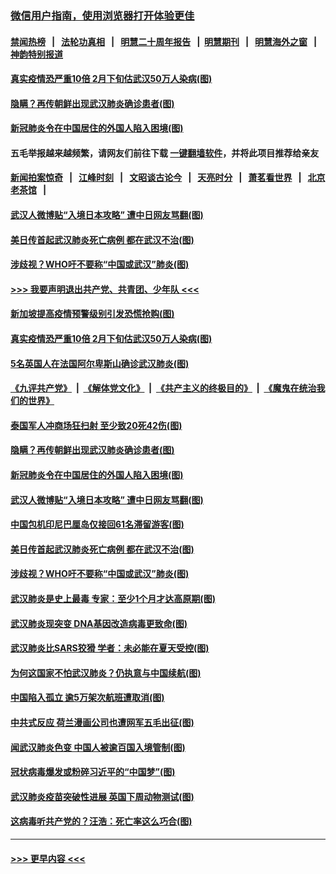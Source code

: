 ### [微信用户指南，使用浏览器打开体验更佳](https://github.com/gfw-breaker/banned-news1/blob/master/indexes/wechat-guide.md?t=0)
#### [禁闻热榜](热点新闻.md?t=0)  &nbsp;&nbsp;|&nbsp;&nbsp; [法轮功真相](https://github.com/gfw-breaker/truth/blob/master/README.md?t=0) &nbsp;&nbsp;|&nbsp;&nbsp; [明慧二十周年报告](https://github.com/gfw-breaker/mh-reports/blob/master/README.md?t=0) &nbsp;&nbsp;|&nbsp;&nbsp;[明慧期刊](https://github.com/gfw-breaker/mh-qikan) &nbsp;&nbsp;|&nbsp;&nbsp; [明慧海外之窗](https://github.com/gfw-breaker/mh-news/blob/master/README.md?t=0) &nbsp;&nbsp;|&nbsp;&nbsp; [神韵特别报道](https://github.com/gfw-breaker/mh-news/blob/master/shenyun.md?t=0)
#### [真实疫情恐严重10倍 2月下旬估武汉50万人染病(图)](../pages/p9/922501.md?t=02092144) 
#### [隐瞒？再传朝鲜出现武汉肺炎确诊患者(图)](../pages/p9/922419.md?t=02092144) 
#### [新冠肺炎令在中国居住的外国人陷入困境(图)](../pages/p9/922445.md?t=02092144) 
#### 五毛举报越来越频繁，请网友们前往下载 [一键翻墙软件](https://github.com/gfw-breaker/ssr-accounts)，并将此项目推荐给亲友
#### [新闻拍案惊奇](https://github.com/gfw-breaker/banned-news1/blob/master/pages/link4.md) &nbsp;&nbsp;|&nbsp;&nbsp; [江峰时刻](https://github.com/gfw-breaker/banned-news1/blob/master/pages/link4.md) &nbsp;&nbsp;|&nbsp;&nbsp; [文昭谈古论今](https://github.com/gfw-breaker/banned-news1/blob/master/pages/link4.md) &nbsp;&nbsp;|&nbsp;&nbsp; [天亮时分](https://github.com/gfw-breaker/banned-news1/blob/master/pages/link4.md) &nbsp;&nbsp;|&nbsp;&nbsp; [萧茗看世界](https://github.com/gfw-breaker/banned-news1/blob/master/pages/link4.md) &nbsp;&nbsp;|&nbsp;&nbsp; [北京老茶馆](https://github.com/gfw-breaker/banned-news1/blob/master/pages/link4.md) &nbsp;&nbsp;|&nbsp;&nbsp; 
#### [武汉人微博贴“入境日本攻略” 遭中日网友骂翻(图)](../pages/p9/922426.md?t=02092144) 
#### [美日传首起武汉肺炎死亡病例 都在武汉不治(图)](../pages/p9/922389.md?t=02092144) 
#### [涉歧视？WHO吁不要称“中国或武汉”肺炎(图)](../pages/p9/922366.md?t=02092144) 
#### [>>> 我要声明退出共产党、共青团、少年队 <<<](https://github.com/begood0513/goodnews/blob/master/quit/letter.md) 
#### [新加坡提高疫情预警级别引发恐慌抢购(图)](../pages/p9/922512.md?t=02092144) 
#### [真实疫情恐严重10倍 2月下旬估武汉50万人染病(图)](../pages/p9/922501.md?t=02092144) 
#### [5名英国人在法国阿尔卑斯山确诊武汉肺炎(图)](../pages/p9/922493.md?t=02092144) 
#### [《九评共产党》](https://github.com/begood0513/9ping.md/blob/master/README.md) &nbsp;|&nbsp; [《解体党文化》](../../../../jtdwh.md/blob/master/README.md)  &nbsp;|&nbsp; [《共产主义的终极目的》](../../../../gczydzjmd.md/blob/master/README.md) &nbsp;|&nbsp; [《魔鬼在统治我们的世界》](../../../../mgztzwmdsj.md/blob/master/README.md) 
#### [泰国军人冲商场狂扫射 至少致20死42伤(图)](../pages/p9/922473.md?t=02092144) 
#### [隐瞒？再传朝鲜出现武汉肺炎确诊患者(图)](../pages/p9/922419.md?t=02092144) 
#### [新冠肺炎令在中国居住的外国人陷入困境(图)](../pages/p9/922445.md?t=02092144) 
#### [武汉人微博贴“入境日本攻略” 遭中日网友骂翻(图)](../pages/p9/922426.md?t=02092144) 
#### [中国包机印尼巴厘岛仅接回61名滞留游客(图)](../pages/p9/922465.md?t=02092144) 
#### [美日传首起武汉肺炎死亡病例 都在武汉不治(图)](../pages/p9/922389.md?t=02092144) 
#### [涉歧视？WHO吁不要称“中国或武汉”肺炎(图)](../pages/p9/922366.md?t=02092144) 
#### [武汉肺炎是史上最毒 专家：至少1个月才达高原期(图)](../pages/p9/922360.md?t=02092144) 
#### [武汉肺炎现突变 DNA基因改造病毒更致命(图)](../pages/p9/922300.md?t=02092144) 
#### [武汉肺炎比SARS狡猾 学者：未必能在夏天受控(图)](../pages/p9/922293.md?t=02092144) 
#### [为何这国家不怕武汉肺炎？仍执意与中国续航(图)](../pages/p9/922282.md?t=02092144) 
#### [中国陷入孤立 逾5万架次航班遭取消(图)](../pages/p9/922269.md?t=02092144) 
#### [中共式反应 荷兰漫画公司也遭网军五毛出征(图)](../pages/p9/922252.md?t=02092144) 
#### [闻武汉肺炎色变 中国人被逾百国入境管制(图)](../pages/p9/922238.md?t=02092144) 
#### [冠状病毒爆发或粉碎习近平的“中国梦”(图)](../pages/p9/922221.md?t=02092144) 
#### [武汉肺炎疫苗突破性进展 英国下周动物测试(图)](../pages/p9/922161.md?t=02092144) 
#### [这病毒听共产党的？汪浩：死亡率这么巧合(图)](../pages/p9/922152.md?t=02092144) 

----
#### [ >>> 更早内容 <<< ](../indexes/p9-earlier.md)
